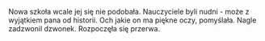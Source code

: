 Nowa szkoła wcale jej się nie podobała. Nauczyciele byli nudni - może z wyjątkiem pana od historii. Och jakie on ma piękne oczy, pomyślała. Nagle zadzwonil dzwonek.
Rozpoczęła się przerwa.
